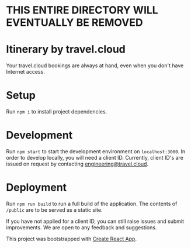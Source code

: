 
# THIS ENTIRE DIRECTORY WILL EVENTUALLY BE REMOVED











# Itinerary by travel.cloud

Your travel.cloud bookings are always at hand, even when you don't have Internet access.

# Setup
Run `npm i` to install project dependencies.
# Development
Run `npm start` to start the development environment on `localhost:3000`. In order to develop locally, you will need a client ID. Currently, client ID's are issued on request by contacting engineering@travel.cloud.
# Deployment
Run `npm run build` to run a full build of the application. The contents of `/public` are to be served as a static site.

If you have not applied for a client ID, you can still raise issues and submit improvements. We are open to any feedback and suggestions.

This project was bootstrapped with [Create React App](https://github.com/facebookincubator/create-react-app).
